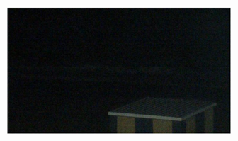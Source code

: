 ![AJJAIDAVE-StoryAuthorEngine-](https://github.com/StateDocuments/Delaware/blob/master/1223053528.jpg)
